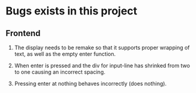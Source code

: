 # Bugs exists in this project

## Frontend

1. The display needs to be remake so that it supports proper wrapping of text, as well as the empty enter function.

2. When enter is pressed and the div for input-line has shrinked from two to one causing an incorrect spacing.

3. Pressing enter at nothing behaves incorrectly (does nothing).
